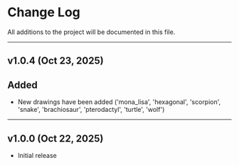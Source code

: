 # Change Log

All additions to the project will be documented in this file.

___

## v1.0.4 (Oct 23, 2025)

## Added

- New drawings have been added ('mona_lisa', 'hexagonal', 'scorpion', 'snake', 'brachiosaur', 'pterodactyl', 'turtle', 'wolf')

___

## v1.0.0 (Oct 22, 2025)
- Initial release
